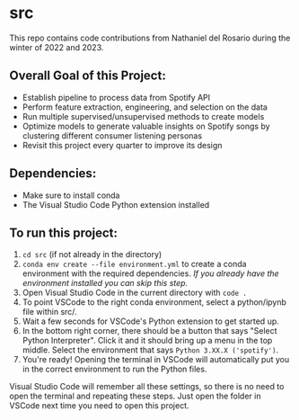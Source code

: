 # src
This repo contains code contributions from Nathaniel del Rosario during the winter of 2022 and 2023.
## Overall Goal of this Project:
* Establish pipeline to process data from Spotify API
* Perform feature extraction, engineering, and selection on the data
* Run multiple supervised/unsupervised methods to create models 
* Optimize models to generate valuable insights on Spotify songs by clustering different consumer listening personas
* Revisit this project every quarter to improve its design 

## Dependencies:
* Make sure to install conda
* The Visual Studio Code Python extension installed

## To run this project:
1. `cd src` (if not already in the directory)
2. `conda env create --file environment.yml` to create a conda environment with the required dependencies. *If you already have the environment installed you can skip this step.*
3. Open Visual Studio Code in the current directory with `code .`
4. To point VSCode to the right conda environment, select a python/ipynb file within src/.
5. Wait a few seconds for VSCode's Python extension to get started up.
6. In the bottom right corner, there should be a button that says "Select Python Interpreter". Click it and it should bring up a menu in the top middle. Select the environment that says `Python 3.XX.X ('spotify')`.
7. You're ready! Opening the terminal in VSCode will automatically put you in the correct environment to run the Python files. 

Visual Studio Code will remember all these settings, so there is no need to open the terminal and repeating these steps. Just open the folder in VSCode next time you need to open this project.
